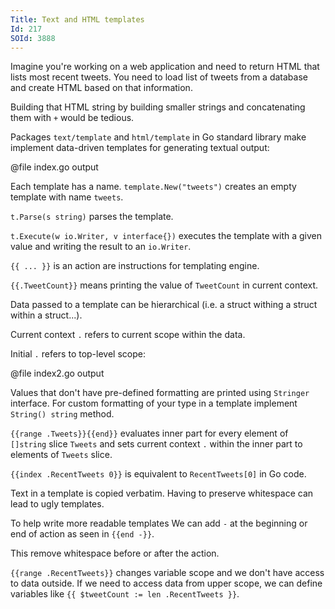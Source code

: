 ```yaml
---
Title: Text and HTML templates
Id: 217
SOId: 3888
---
```


Imagine you're working on a web application and need to return HTML that lists most recent tweets. You need to load list of tweets from a database and create HTML based on that information.

Building that HTML string by building smaller strings and concatenating them with `+` would be tedious.

Packages `text/template` and `html/template` in Go standard library make implement data-driven templates for generating textual output:

@file index.go output

Each template has a name. `template.New("tweets")` creates an empty template with name `tweets`.

`t.Parse(s string)` parses the template.

`t.Execute(w io.Writer, v interface{})` executes the template with a given value and writing the result to an `io.Writer`.

`{{ ... }}` is an action are instructions for templating engine.

`{{.TweetCount}}` means printing the value of `TweetCount` in current context.

Data passed to a template can be hierarchical (i.e. a struct withing a struct within a struct...).

Current context `.` refers to current scope within the data.

Initial `.` refers to top-level scope:

@file index2.go output

Values that don't have pre-defined formatting are printed using `Stringer` interface. For custom formatting of your type in a template implement `String() string` method.

`{{range .Tweets}}{{end}}` evaluates inner part for every element of `[]string` slice `Tweets` and sets current context `.` within the inner part to elements of `Tweets` slice.

`{{index .RecentTweets 0}}` is equivalent to `RecentTweets[0]` in Go code.

Text in a template is copied verbatim. Having to preserve whitespace can lead to ugly templates.

To help write more readable templates We can add `-` at the beginning or end of action as seen in `{{end -}}`.

This remove whitespace before or after the action.

`{{range .RecentTweets}}` changes variable scope and we don't have access to data outside. If we need to access data from upper scope, we can define variables like `{{ $tweetCount := len .RecentTweets }}`.
